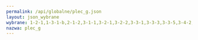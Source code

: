 ```yaml
---
permalink: /api/globalne/plec_g.json
layout: json_wybrane
wybrane: 1-2-1,1-3-1-b,2-1-2,3-1-1,3-2-1,3-2-2,3-3-1,3-3-3,3-3-5,3-4-2,3-7-1,3-7-2,4-1-1,4-2-2,4-3-1,4-6-1,5-2-1,5-3-1,5-4-1,5-5-1,5-5-2,5-a-1-a,5-a-1-b,5-b-1,8-3-1,8-5-1,8-5-2,8-10-2,10-2-1,16-2-3,16-3-2,16-7-1
nazwa: plec_g
---
```

